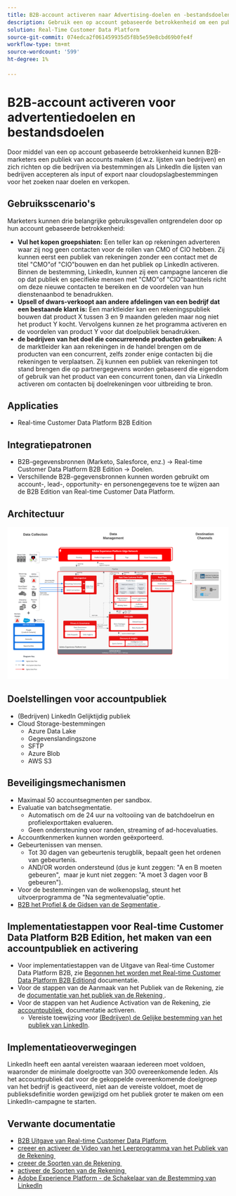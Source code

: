 ```yaml
---
title: B2B-account activeren naar Advertising-doelen en -bestandsdoelen
description: Gebruik een op account gebaseerde betrokkenheid om een publiek te maken en dit via doelen te richten.
solution: Real-Time Customer Data Platform
source-git-commit: 074edca2f061459935d5f8b5e59e8cbd69b0fe4f
workflow-type: tm+mt
source-wordcount: '599'
ht-degree: 1%

---
```


# B2B-account activeren voor advertentiedoelen en bestandsdoelen

Door middel van een op account gebaseerde betrokkenheid kunnen B2B-marketers een publiek van accounts maken (d.w.z. lijsten van bedrijven) en zich richten op die bedrijven via bestemmingen als LinkedIn die lijsten van bedrijven accepteren als input of export naar cloudopslagbestemmingen voor het zoeken naar doelen en verkopen.

## Gebruiksscenario&#39;s

Marketers kunnen drie belangrijke gebruiksgevallen ontgrendelen door op hun account gebaseerde betrokkenheid:

* **Vul het kopen groepshiaten:** Een teller kan op rekeningen adverteren waar zij nog geen contacten voor de rollen van CMO of CIO hebben. Zij kunnen eerst een publiek van rekeningen zonder een contact met de titel &quot;CMO&quot;of &quot;CIO&quot;bouwen en dan het publiek op LinkedIn activeren. Binnen de bestemming, LinkedIn, kunnen zij een campagne lanceren die op dat publiek en specifieke mensen met &quot;CMO&quot;of &quot;CIO&quot;baantitels richt om deze nieuwe contacten te bereiken en de voordelen van hun dienstenaanbod te benadrukken.
* **Upsell of dwars-verkoopt aan andere afdelingen van een bedrijf dat een bestaande klant is:** Een marktleider kan een rekeningspubliek bouwen dat product X tussen 3 en 9 maanden geleden maar nog niet het product Y kocht. Vervolgens kunnen ze het programma activeren en de voordelen van product Y voor dat doelpubliek benadrukken.
* **de bedrijven van het doel die concurrerende producten gebruiken:** A de marktleider kan aan rekeningen in de handel brengen om de producten van een concurrent, zelfs zonder enige contacten bij die rekeningen te verplaatsen. Zij kunnen een publiek van rekeningen tot stand brengen die op partnergegevens worden gebaseerd die eigendom of gebruik van het product van een concurrent tonen, dan via LinkedIn activeren om contacten bij doelrekeningen voor uitbreiding te bron.

## Applicaties

* Real-time Customer Data Platform B2B Edition

## Integratiepatronen

* B2B-gegevensbronnen (Marketo, Salesforce, enz.) -> Real-time Customer Data Platform B2B Edition -> Doelen.
* Verschillende B2B-gegevensbronnen kunnen worden gebruikt om account-, lead-, opportunity- en personengegevens toe te wijzen aan de B2B Edition van Real-time Customer Data Platform.

## Architectuur

![&#x200B; architectuur van de Verwijzing voor de Vervaging van het Audience Activation van de Rekening B2B &#x200B;](assets/b2b-blueprint-account-audience-activation.png)

## Doelstellingen voor accountpubliek

* (Bedrijven) LinkedIn Gelijktijdig publiek
* Cloud Storage-bestemmingen
   * Azure Data Lake
   * Gegevenslandingszone
   * SFTP
   * Azure Blob
   * AWS S3

## Beveiligingsmechanismen

* Maximaal 50 accountsegmenten per sandbox.
* Evaluatie van batchsegmentatie.
   * Automatisch om de 24 uur na voltooiing van de batchdoelrun en profielexporttaken evalueren.
   * Geen ondersteuning voor randen, streaming of ad-hocevaluaties.
* Accountkenmerken kunnen worden geëxporteerd.
* Gebeurtenissen van mensen.
   * Tot 30 dagen van gebeurtenis terugblik, bepaalt geen het ordenen van gebeurtenis.
   * AND/OR worden ondersteund (dus je kunt zeggen: &quot;A en B moeten gebeuren&quot;,  maar je kunt niet zeggen: &quot;A moet 3 dagen voor B gebeuren&quot;).
* Voor de bestemmingen van de wolkenopslag, steunt het uitvoerprogramma de &quot;Na segmentevaluatie&quot;optie.
* [&#x200B; B2B het Profiel &amp; de Gidsen van de Segmentatie &#x200B;](https://experienceleague.adobe.com/nl/docs/experience-platform/rtcdp/intro/rtcdpb2b-intro/b2b-guardrails).

## Implementatiestappen voor Real-time Customer Data Platform B2B Edition, het maken van een accountpubliek en activering

* Voor implementatiestappen van de Uitgave van Real-time Customer Data Platform B2B, zie [&#x200B; Begonnen het worden met Real-time Customer Data Platform B2B Editiond &#x200B;](https://experienceleague.adobe.com/nl/docs/experience-platform/rtcdp/intro/rtcdpb2b-intro/b2b-tutorial) documentatie.
* Voor de stappen van de Aanmaak van het Publiek van de Rekening, zie de [&#x200B; documentatie van het publiek van de Rekening &#x200B;](https://experienceleague.adobe.com/nl/docs/experience-platform/segmentation/ui/account-audiences).
* Voor de stappen van het Audience Activation van de Rekening, zie [&#x200B; accountpubliek &#x200B;](https://experienceleague.adobe.com/nl/docs/experience-platform/destinations/ui/activate/activate-account-audiences) documentatie activeren.
   * Vereiste toewijzing voor [&#x200B; (Bedrijven) de Gelijke bestemming van het publiek van LinkedIn &#x200B;](https://experienceleague.adobe.com/nl/docs/experience-platform/destinations/ui/activate/activate-account-audiences#required-mappings).

## Implementatieoverwegingen

LinkedIn heeft een aantal vereisten waaraan iedereen moet voldoen, waaronder de minimale doelgrootte van 300 overeenkomende leden. Als het accountpubliek dat voor de gekoppelde overeenkomende doelgroep van het bedrijf is geactiveerd, niet aan de vereiste voldoet, moet de publieksdefinitie worden gewijzigd om het publiek groter te maken om een LinkedIn-campagne te starten.

## Verwante documentatie

* [&#x200B; B2B Uitgave van Real-time Customer Data Platform &#x200B;](https://experienceleague.adobe.com/nl/docs/experience-platform/rtcdp/intro/rtcdpb2b-intro/b2b-overview)
* [&#x200B; creeer en activeer de Video van het Leerprogramma van het Publiek van de Rekening &#x200B;](https://experienceleague.adobe.com/nl/docs/platform-learn/tutorials/audiences/create-audiences-with-b2b-data)
* [&#x200B; creeer de Soorten van de Rekening &#x200B;](https://experienceleague.adobe.com/nl/docs/experience-platform/segmentation/ui/account-audiences)
* [&#x200B; activeer de Soorten van de Rekening &#x200B;](https://experienceleague.adobe.com/nl/docs/experience-platform/destinations/ui/activate/activate-account-audiences)
* [&#x200B; Adobe Experience Platform - de Schakelaar van de Bestemming van LinkedIn &#x200B;](https://experienceleague.adobe.com/nl/docs/experience-platform/destinations/catalog/social/linkedin)
